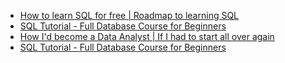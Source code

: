 - [How to learn SQL for free | Roadmap to learning SQL](https://youtu.be/a-hFbr-4VQQ)
- [SQL Tutorial - Full Database Course for Beginners](https://youtu.be/HXV3zeQKqGY)
- [How I'd become a Data Analyst | If I had to start all over again](https://youtu.be/d_2fGS6QVDo)
- [SQL Tutorial - Full Database Course for Beginners](https://youtu.be/HXV3zeQKqGY)
